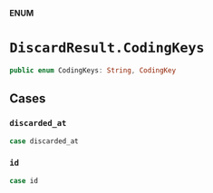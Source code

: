 **ENUM**

# `DiscardResult.CodingKeys`

```swift
public enum CodingKeys: String, CodingKey
```

## Cases
### `discarded_at`

```swift
case discarded_at
```

### `id`

```swift
case id
```
